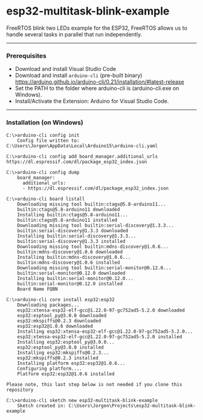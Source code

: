 # esp32-multitask-blink-example
FreeRTOS blink two LEDs example for the ESP32, FreeRTOS allows us to handle several tasks in parallel that run independently.

***

### Prerequisites

* Download and install Visual Studio Code
* Download and install `arduino-cli` (pre-built binary) https://arduino.github.io/arduino-cli/0.21/installation/#latest-release
* Set the PATH to the folder where arduino-cli is (arduino-cli.exe on Windows).
* Install/Activate the Extension: Arduino for Visual Studio Code.

***

### Installation (on Windows)

    C:\>arduino-cli config init
        Config file written to: C:\Users\Jorgen\AppData\Local\Arduino15\arduino-cli.yaml
    
    C:\>arduino-cli config add board_manager.additional_urls https://dl.espressif.com/dl/package_esp32_index.json
    
    C:\>arduino-cli config dump
        board_manager:
          additional_urls:
          - https://dl.espressif.com/dl/package_esp32_index.json
    
    C:\>arduino-cli board listall
        Downloading missing tool builtin:ctags@5.8-arduino11...
        builtin:ctags@5.8-arduino11 downloaded
        Installing builtin:ctags@5.8-arduino11...
        builtin:ctags@5.8-arduino11 installed
        Downloading missing tool builtin:serial-discovery@1.3.3...
        builtin:serial-discovery@1.3.3 downloaded
        Installing builtin:serial-discovery@1.3.3...
        builtin:serial-discovery@1.3.3 installed
        Downloading missing tool builtin:mdns-discovery@1.0.6...
        builtin:mdns-discovery@1.0.6 downloaded
        Installing builtin:mdns-discovery@1.0.6...
        builtin:mdns-discovery@1.0.6 installed
        Downloading missing tool builtin:serial-monitor@0.12.0...
        builtin:serial-monitor@0.12.0 downloaded
        Installing builtin:serial-monitor@0.12.0...
        builtin:serial-monitor@0.12.0 installed
        Board Name FQBN
        
    C:\>arduino-cli core install esp32:esp32
        Downloading packages...
        esp32:xtensa-esp32-elf-gcc@1.22.0-97-gc752ad5-5.2.0 downloaded
        esp32:esptool_py@3.0.0 downloaded
        esp32:mkspiffs@0.2.3 downloaded
        esp32:esp32@1.0.6 downloaded
        Installing esp32:xtensa-esp32-elf-gcc@1.22.0-97-gc752ad5-5.2.0...
        esp32:xtensa-esp32-elf-gcc@1.22.0-97-gc752ad5-5.2.0 installed
        Installing esp32:esptool_py@3.0.0...
        esp32:esptool_py@3.0.0 installed
        Installing esp32:mkspiffs@0.2.3...
        esp32:mkspiffs@0.2.3 installed
        Installing platform esp32:esp32@1.0.6...
        Configuring platform....
        Platform esp32:esp32@1.0.6 installed
    
    Please note, this last step below is not needed if you clone this repository
    
    C:\>arduino-cli sketch new esp32-multitask-blink-example
        Sketch created in: C:\Users\Jorgen\Projects\esp32-multitask-blink-example
        
  
